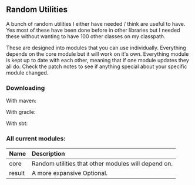 ## Random Utilities

A bunch of random utilities I either have needed / think are useful to have. Yes most of these have been done before in other libraries but I needed these without wanting to have 100 other classes on my classpath.

These are designed into modules that you can use individually. Everything depends on the core module but it will work on it's own. Everything module is kept up to date with each other, meaning that if one module updates they all do. Check the patch notes to see if anything special about your specific module changed.

### Downloading

With maven:

With gradle:

With sbt:

### All current modules:

| Name   | Description                                         |
|:-------|:----------------------------------------------------|
| core   | Random utilities that other modules will depend on. |
| result | A more expansive Optional.                          |

